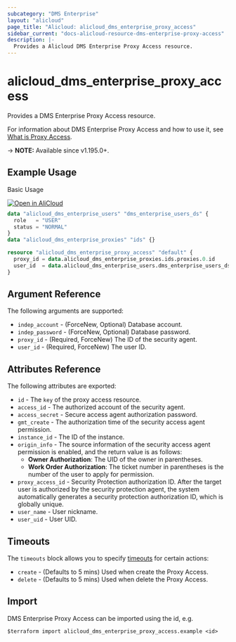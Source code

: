```yaml
---
subcategory: "DMS Enterprise"
layout: "alicloud"
page_title: "Alicloud: alicloud_dms_enterprise_proxy_access"
sidebar_current: "docs-alicloud-resource-dms-enterprise-proxy-access"
description: |-
  Provides a Alicloud DMS Enterprise Proxy Access resource.
---
```


# alicloud_dms_enterprise_proxy_access

Provides a DMS Enterprise Proxy Access resource.

For information about DMS Enterprise Proxy Access and how to use it, see [What is Proxy Access](https://next.api.alibabacloud.com/document/dms-enterprise/2018-11-01/CreateProxyAccess).

-> **NOTE:** Available since v1.195.0+.

## Example Usage

Basic Usage

<div style="display: block;margin-bottom: 40px;"><div class="oics-button" style="float: right;position: absolute;margin-bottom: 10px;">
  <a href="https://api.aliyun.com/terraform?resource=alicloud_dms_enterprise_proxy_access&exampleId=089da019-eabf-2ab4-7ba6-16f753fba16178940e36&activeTab=example&spm=docs.r.dms_enterprise_proxy_access.0.089da019ea&intl_lang=EN_US" target="_blank">
    <img alt="Open in AliCloud" src="https://img.alicdn.com/imgextra/i1/O1CN01hjjqXv1uYUlY56FyX_!!6000000006049-55-tps-254-36.svg" style="max-height: 44px; max-width: 100%;">
  </a>
</div></div>

```terraform
data "alicloud_dms_enterprise_users" "dms_enterprise_users_ds" {
  role   = "USER"
  status = "NORMAL"
}
data "alicloud_dms_enterprise_proxies" "ids" {}

resource "alicloud_dms_enterprise_proxy_access" "default" {
  proxy_id = data.alicloud_dms_enterprise_proxies.ids.proxies.0.id
  user_id  = data.alicloud_dms_enterprise_users.dms_enterprise_users_ds.users.0.user_id
}
```

## Argument Reference

The following arguments are supported:
* `indep_account` - (ForceNew, Optional) Database account.
* `indep_password` - (ForceNew, Optional) Database password.
* `proxy_id` - (Required, ForceNew) The ID of the security agent. 
* `user_id` - (Required, ForceNew) The user ID.


## Attributes Reference

The following attributes are exported:
* `id` - The `key` of the proxy access resource.
* `access_id` - The authorized account of the security agent.
* `access_secret` - Secure access agent authorization password.
* `gmt_create` - The authorization time of the security access agent permission.
* `instance_id` - The ID of the instance.
* `origin_info` - The source information of the security access agent permission is enabled, and the return value is as follows:
  * **Owner Authorization**: The UID of the owner in parentheses.
  * **Work Order Authorization**: The ticket number in parentheses is the number of the user to apply for permission.
* `proxy_access_id` - Security Protection authorization ID. After the target user is authorized by the security protection agent, the system automatically generates a security protection authorization ID, which is globally unique.
* `user_name` - User nickname.
* `user_uid` - User UID.

## Timeouts

The `timeouts` block allows you to specify [timeouts](https://www.terraform.io/docs/configuration-0-11/resources.html#timeouts) for certain actions:
* `create` - (Defaults to 5 mins) Used when create the Proxy Access.
* `delete` - (Defaults to 5 mins) Used when delete the Proxy Access.

## Import

DMS Enterprise Proxy Access can be imported using the id, e.g.

```shell
$terraform import alicloud_dms_enterprise_proxy_access.example <id>
```